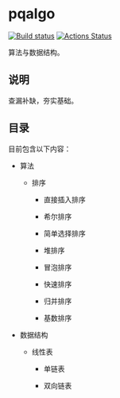 # pqalgo

[![Build status](https://ci.appveyor.com/api/projects/status/gtji06d9u8bhocrc?svg=true)](https://ci.appveyor.com/project/paoqi1997/pqalgo)
[![Actions Status](https://github.com/paoqi1997/pqalgo/workflows/CI/badge.svg)](https://github.com/paoqi1997/pqalgo/actions?query=workflow%3ACI)

算法与数据结构。

## 说明

查漏补缺，夯实基础。

## 目录

目前包含以下内容：

+ 算法

    + 排序

        + 直接插入排序

        + 希尔排序

        + 简单选择排序

        + 堆排序

        + 冒泡排序

        + 快速排序

        + 归并排序

        + 基数排序

+ 数据结构

    + 线性表

        + 单链表

        + 双向链表
